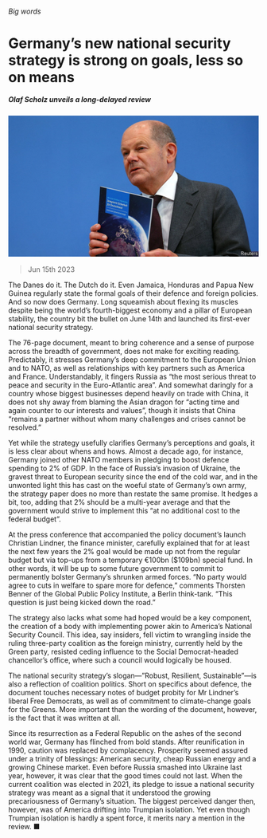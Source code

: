 ###### Big words

# Germany’s new national security strategy is strong on goals, less so on means 

##### Olaf Scholz unveils a long-delayed review 

![image](images/20230617_EUP505.jpg) 

> Jun 15th 2023 

The Danes do it. The Dutch do it. Even Jamaica, Honduras and Papua New Guinea regularly state the formal goals of their defence and foreign policies. And so now does Germany. Long squeamish about flexing its muscles despite being the world’s fourth-biggest economy and a pillar of European stability, the country bit the bullet on June 14th and launched its first-ever national security strategy. 

The 76-page document, meant to bring coherence and a sense of purpose across the breadth of government, does not make for exciting reading. Predictably, it stresses Germany’s deep commitment to the European Union and to NATO, as well as relationships with key partners such as America and France. Understandably, it fingers Russia as “the most serious threat to peace and security in the Euro-Atlantic area”. And somewhat daringly for a country whose biggest businesses depend heavily on trade with China, it does not shy away from blaming the Asian dragon for “acting time and again counter to our interests and values”, though it insists that China “remains a partner without whom many challenges and crises cannot be resolved.”

Yet while the strategy usefully clarifies Germany’s perceptions and goals, it is less clear about whens and hows. Almost a decade ago, for instance, Germany joined other NATO members in pledging to boost defence spending to 2% of GDP. In the face of Russia’s invasion of Ukraine, the gravest threat to European security since the end of the cold war, and in the unwonted light this has cast on the woeful state of Germany’s own army, the strategy paper does no more than restate the same promise. It hedges a bit, too, adding that 2% should be a multi-year average and that the government would strive to implement this “at no additional cost to the federal budget”. 

At the press conference that accompanied the policy document’s launch Christian Lindner, the finance minister, carefully explained that for at least the next few years the 2% goal would be made up not from the regular budget but via top-ups from a temporary €100bn ($109bn) special fund. In other words, it will be up to some future government to commit to permanently bolster Germany’s shrunken armed forces. “No party would agree to cuts in welfare to spare more for defence,” comments Thorsten Benner of the Global Public Policy Institute, a Berlin think-tank. “This question is just being kicked down the road.”

The strategy also lacks what some had hoped would be a key component, the creation of a body with implementing power akin to America’s National Security Council. This idea, say insiders, fell victim to wrangling inside the ruling three-party coalition as the foreign ministry, currently held by the Green party, resisted ceding influence to the Social Democrat-headed chancellor’s office, where such a council would logically be housed. 

The national security strategy’s slogan—”Robust, Resilient, Sustainable”—is also a reflection of coalition politics. Short on specifics about defence, the document touches necessary notes of budget probity for Mr Lindner’s liberal Free Democrats, as well as of commitment to climate-change goals for the Greens. More important than the wording of the document, however, is the fact that it was written at all. 

Since its resurrection as a Federal Republic on the ashes of the second world war, Germany has flinched from bold stands. After reunification in 1990, caution was replaced by complacency. Prosperity seemed assured under a trinity of blessings: American security, cheap Russian energy and a growing Chinese market. Even before Russia smashed into Ukraine last year, however, it was clear that the good times could not last. When the current coalition was elected in 2021, its pledge to issue a national security strategy was meant as a signal that it understood the growing precariousness of Germany’s situation. The biggest perceived danger then, however, was of America drifting into Trumpian isolation. Yet even though Trumpian isolation is hardly a spent force, it merits nary a mention in the review. ■

